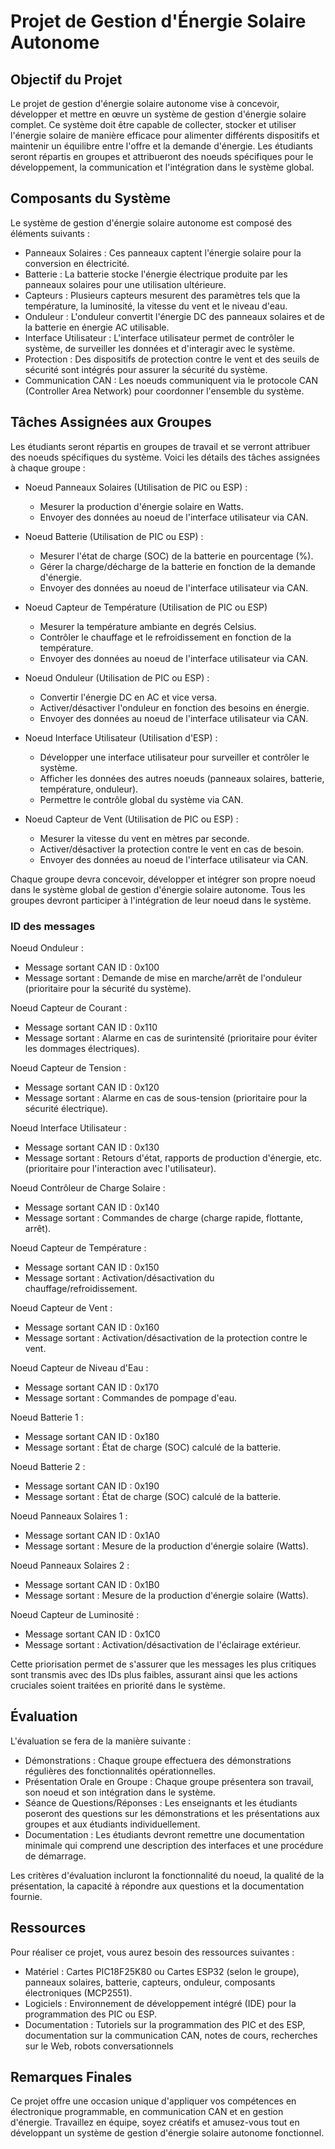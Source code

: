 # Projet de Gestion d'Énergie Solaire Autonome

## Objectif du Projet

Le projet de gestion d'énergie solaire autonome vise à concevoir, développer et mettre en œuvre un système de gestion d'énergie solaire complet. Ce système doit être capable de collecter, stocker et utiliser l'énergie solaire de manière efficace pour alimenter différents dispositifs et maintenir un équilibre entre l'offre et la demande d'énergie. Les étudiants seront répartis en groupes et attribueront des noeuds spécifiques pour le développement, la communication et l'intégration dans le système global.

## Composants du Système

Le système de gestion d'énergie solaire autonome est composé des éléments suivants :

- Panneaux Solaires : Ces panneaux captent l'énergie solaire pour la conversion en électricité.
- Batterie : La batterie stocke l'énergie électrique produite par les panneaux solaires pour une utilisation ultérieure.
- Capteurs : Plusieurs capteurs mesurent des paramètres tels que la température, la luminosité, la vitesse du vent et le niveau d'eau.
- Onduleur : L'onduleur convertit l'énergie DC des panneaux solaires et de la batterie en énergie AC utilisable.
- Interface Utilisateur : L'interface utilisateur permet de contrôler le système, de surveiller les données et d'interagir avec le système.
- Protection : Des dispositifs de protection contre le vent et des seuils de sécurité sont intégrés pour assurer la sécurité du système.
- Communication CAN : Les noeuds communiquent via le protocole CAN (Controller Area Network) pour coordonner l'ensemble du système.

## Tâches Assignées aux Groupes

Les étudiants seront répartis en groupes de travail et se verront attribuer des noeuds spécifiques du système. Voici les détails des tâches assignées à chaque groupe :

- Noeud Panneaux Solaires (Utilisation de PIC ou ESP) :
  - Mesurer la production d'énergie solaire en Watts.
  - Envoyer des données au noeud de l'interface utilisateur via CAN.

- Noeud Batterie (Utilisation de PIC ou ESP) :
  - Mesurer l'état de charge (SOC) de la batterie en pourcentage (%).
  - Gérer la charge/décharge de la batterie en fonction de la demande d'énergie.
  - Envoyer des données au noeud de l'interface utilisateur via CAN.

- Noeud Capteur de Température (Utilisation de PIC ou ESP)
  - Mesurer la température ambiante en degrés Celsius.
  - Contrôler le chauffage et le refroidissement en fonction de la température.
  - Envoyer des données au noeud de l'interface utilisateur via CAN.
    
- Noeud Onduleur (Utilisation de PIC ou ESP) :
  - Convertir l'énergie DC en AC et vice versa.
  - Activer/désactiver l'onduleur en fonction des besoins en énergie.
  - Envoyer des données au noeud de l'interface utilisateur via CAN.

- Noeud Interface Utilisateur (Utilisation d'ESP) :
  - Développer une interface utilisateur pour surveiller et contrôler le système.
  - Afficher les données des autres noeuds (panneaux solaires, batterie, température, onduleur).
  - Permettre le contrôle global du système via CAN.

- Noeud Capteur de Vent (Utilisation de PIC ou ESP) :
  - Mesurer la vitesse du vent en mètres par seconde.
  - Activer/désactiver la protection contre le vent en cas de besoin.
  - Envoyer des données au noeud de l'interface utilisateur via CAN.

Chaque groupe devra concevoir, développer et intégrer son propre noeud dans le système global de gestion d'énergie solaire autonome.
Tous les groupes devront participer à l'intégration de leur noeud dans le système.

### ID des messages

Noeud Onduleur :
- Message sortant CAN ID : 0x100
- Message sortant : Demande de mise en marche/arrêt de l'onduleur (prioritaire pour la sécurité du système).

Noeud Capteur de Courant :
- Message sortant CAN ID : 0x110
- Message sortant : Alarme en cas de surintensité (prioritaire pour éviter les dommages électriques).

Noeud Capteur de Tension :
- Message sortant CAN ID : 0x120
- Message sortant : Alarme en cas de sous-tension (prioritaire pour la sécurité électrique).

Noeud Interface Utilisateur :
- Message sortant CAN ID : 0x130
- Message sortant : Retours d'état, rapports de production d'énergie, etc. (prioritaire pour l'interaction avec l'utilisateur).

Noeud Contrôleur de Charge Solaire :
- Message sortant CAN ID : 0x140
- Message sortant : Commandes de charge (charge rapide, flottante, arrêt).

Noeud Capteur de Température :
- Message sortant CAN ID : 0x150
- Message sortant : Activation/désactivation du chauffage/refroidissement.

Noeud Capteur de Vent :
- Message sortant CAN ID : 0x160
- Message sortant : Activation/désactivation de la protection contre le vent.

Noeud Capteur de Niveau d'Eau :
- Message sortant CAN ID : 0x170
- Message sortant : Commandes de pompage d'eau.

Noeud Batterie 1 :
- Message sortant CAN ID : 0x180
- Message sortant : État de charge (SOC) calculé de la batterie.

Noeud Batterie 2 :
- Message sortant CAN ID : 0x190
- Message sortant : État de charge (SOC) calculé de la batterie.

Noeud Panneaux Solaires 1 :
- Message sortant CAN ID : 0x1A0
- Message sortant : Mesure de la production d'énergie solaire (Watts).

Noeud Panneaux Solaires 2 :
- Message sortant CAN ID : 0x1B0
- Message sortant : Mesure de la production d'énergie solaire (Watts).

Noeud Capteur de Luminosité :
- Message sortant CAN ID : 0x1C0
- Message sortant : Activation/désactivation de l'éclairage extérieur.

Cette priorisation permet de s'assurer que les messages les plus critiques sont transmis avec des IDs plus faibles, assurant ainsi que les actions cruciales soient traitées en priorité dans le système.


## Évaluation

L'évaluation se fera de la manière suivante :
- Démonstrations : Chaque groupe effectuera des démonstrations régulières des fonctionnalités opérationnelles.
- Présentation Orale en Groupe : Chaque groupe présentera son travail, son noeud et son intégration dans le système.
- Séance de Questions/Réponses : Les enseignants et les étudiants poseront des questions sur les démonstrations et les présentations aux groupes et aux étudiants individuellement.
- Documentation : Les étudiants devront remettre une documentation minimale qui comprend une description des interfaces et une procédure de démarrage.

Les critères d'évaluation incluront la fonctionnalité du noeud, la qualité de la présentation, la capacité à répondre aux questions et la documentation fournie.

## Ressources

Pour réaliser ce projet, vous aurez besoin des ressources suivantes :
- Matériel : Cartes PIC18F25K80 ou Cartes ESP32 (selon le groupe), panneaux solaires, batterie, capteurs, onduleur, composants électroniques (MCP2551).
- Logiciels : Environnement de développement intégré (IDE) pour la programmation des PIC ou ESP.
- Documentation : Tutoriels sur la programmation des PIC et des ESP, documentation sur la communication CAN, notes de cours, recherches sur le Web, robots conversationnels

## Remarques Finales

Ce projet offre une occasion unique d'appliquer vos compétences en électronique programmable, en communication CAN et en gestion d'énergie. Travaillez en équipe, soyez créatifs et amusez-vous tout en développant un système de gestion d'énergie solaire autonome fonctionnel.

